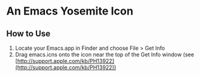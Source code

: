 An Emacs Yosemite Icon
======================

## How to Use
1. Locate your Emacs.app in Finder and choose File > Get Info
2. Drag emacs.icns onto the icon near the top of the Get Info window (see [http://support.apple.com/kb/PH13922](http://support.apple.com/kb/PH13922))
